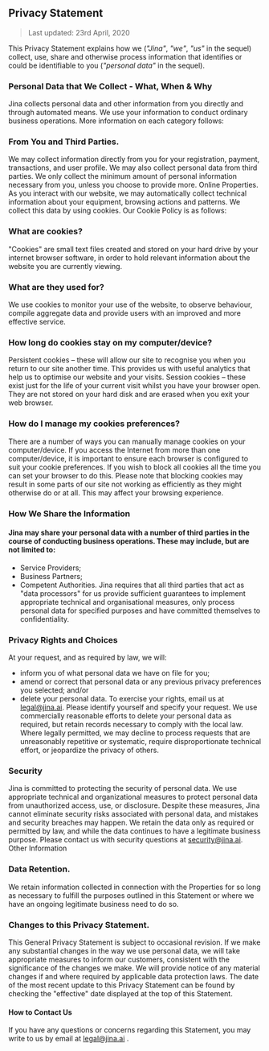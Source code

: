 ##   Privacy Statement 

>Last updated: 23rd April, 2020

This Privacy Statement explains how we (*"Jina"*, *"we"*, *"us"* in the sequel) collect, use, share and otherwise process information that identifies or could be identifiable to you (*"personal data"* in the sequel).

### Personal Data that We Collect - What, When & Why

Jina collects personal data and other information from you directly and through automated means. We use your information to conduct ordinary business operations. More information on each category follows:

### From You and Third Parties. 

We may collect information directly from you for your registration, payment, transactions, and user profile. We may also collect personal data from third parties. We only collect the minimum amount of personal information necessary from you, unless you choose to provide more.
Online Properties. As you interact with our website, we may automatically collect technical information about your equipment, browsing actions and patterns. We collect this data by using cookies. Our Cookie Policy is as follows:

### What are cookies?
"Cookies" are small text files created and stored on your hard drive by your internet browser software, in order to hold relevant information about the website you are currently viewing.

### What are they used for?
We use cookies to monitor your use of the website, to observe behaviour, compile aggregate data and provide users with an improved and more effective service.

### How long do cookies stay on my computer/device?
Persistent cookies – these will allow our site to recognise you when you return to our site another time. This provides us with useful analytics that help us to optimise our website and your visits.
Session cookies – these exist just for the life of your current visit whilst you have your browser open. They are not stored on your hard disk and are erased when you exit your web browser.

### How do I manage my cookies preferences?
There are a number of ways you can manually manage cookies on your computer/device. If you access the Internet from more than one computer/device, it is important to ensure each browser is configured to suit your cookie preferences. If you wish to block all cookies all the time you can set your browser to do this.
Please note that blocking cookies may result in some parts of our site not working as efficiently as they might otherwise do or at all. This may affect your browsing experience.

### How We Share the Information

#### Jina may share your personal data with a number of third parties in the course of conducting business operations. These may include, but are not limited to:
 - Service Providers;
 - Business Partners;
 - Competent Authorities.
Jina requires that all third parties that act as "data processors" for us provide sufficient guarantees to implement appropriate technical and organisational measures, only process personal data for specified purposes and have committed themselves to confidentiality.

### Privacy Rights and Choices
At your request, and as required by law, we will:
 - inform you of what personal data we have on file for you;
 - amend or correct that personal data or any previous privacy preferences you selected; and/or
 - delete your personal data.
To exercise your rights, email us at legal@jina.ai. Please identify yourself and specify your request. We use commercially reasonable efforts to delete your personal data as required, but retain records necessary to comply with the local law. Where legally permitted, we may decline to process requests that are unreasonably repetitive or systematic, require disproportionate technical effort, or jeopardize the privacy of others.

### Security
Jina is committed to protecting the security of personal data. We use appropriate technical and organizational measures to protect personal data from unauthorized access, use, or disclosure. Despite these measures, Jina cannot eliminate security risks associated with personal data, and mistakes and security breaches may happen. We retain the data only as required or permitted by law, and while the data continues to have a legitimate business purpose. Please contact us with security questions at security@jina.ai.
Other Information

### Data Retention. 
We retain information collected in connection with the Properties for so long as necessary to fulfill the purposes outlined in this Statement or where we have an ongoing legitimate business need to do so.

### Changes to this Privacy Statement. 
This General Privacy Statement is subject to occasional revision. If we make any substantial changes in the way we use personal data, we will take appropriate measures to inform our customers, consistent with the significance of the changes we make. We will provide notice of any material changes if and where required by applicable data protection laws.
The date of the most recent update to this Privacy Statement can be found by checking the "effective" date displayed at the top of this Statement.

#### How to Contact Us
If you have any questions or concerns regarding this Statement, you may write to us by email at legal@jina.ai .
